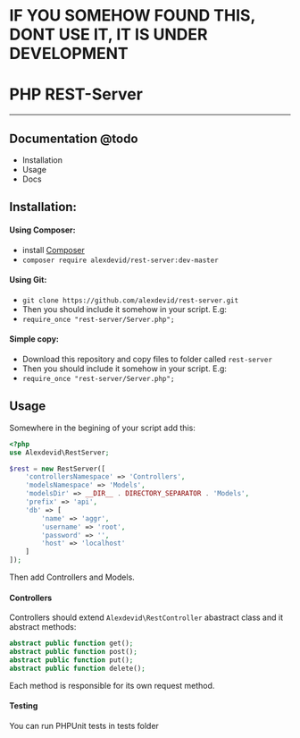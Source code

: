 # IF YOU SOMEHOW FOUND THIS, DONT USE IT, IT IS UNDER DEVELOPMENT

# PHP REST-Server
---
## Documentation @todo
* Installation
* Usage
* Docs

## Installation:
#### Using Composer:
* install [Composer](https://getcomposer.org/)
* ```composer require alexdevid/rest-server:dev-master```

#### Using Git:
* ```git clone https://github.com/alexdevid/rest-server.git```
* Then you should include it somehow in your script. E.g:
* ```require_once "rest-server/Server.php";```

#### Simple copy:
* Download this repository and copy files to folder called ```rest-server```
* Then you should include it somehow in your script. E.g:
* ```require_once "rest-server/Server.php";```

## Usage
Somewhere in the begining of your script add this:
```php
<?php
use Alexdevid\RestServer;

$rest = new RestServer([
	'controllersNamespace' => 'Controllers',
	'modelsNamespace' => 'Models',
	'modelsDir' => __DIR__ . DIRECTORY_SEPARATOR . 'Models',
	'prefix' => 'api',
	'db' => [
		'name' => 'aggr',
		'username' => 'root',
		'password' => '',
		'host' => 'localhost'
	]
]);
```

Then add Controllers and Models.

#### Controllers
Controllers should extend ```Alexdevid\RestController``` abastract class and it abstract methods:
```php
abstract public function get();
abstract public function post();
abstract public function put();
abstract public function delete();
```
Each method is responsible for its own request method.


#### Testing

You can run PHPUnit tests in tests folder
